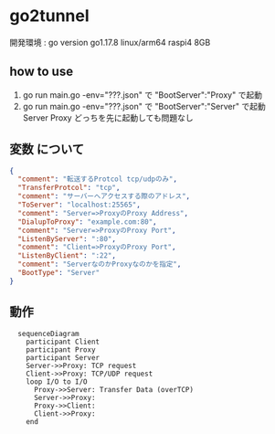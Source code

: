 # go2tunnel
開発環境 : go version go1.17.8 linux/arm64 raspi4 8GB  

## how to use
1. go run main.go -env="???.json" で "BootServer":"Proxy" で起動  
2. go run main.go -env="???.json" で "BootServer":"Server" で起動  
Server Proxy どっちを先に起動しても問題なし

## 変数 について
```json
{
  "comment": "転送するProtcol tcp/udpのみ",
  "TransferProtcol": "tcp", 
  "comment": "サーバーへアクセスする際のアドレス",
  "ToServer": "localhost:25565",
  "comment": "Server=>ProxyのProxy Address",
  "DialupToProxy": "example.com:80",
  "comment": "Server=>ProxyのProxy Port",
  "ListenByServer": ":80",
  "comment": "Client=>ProxyのProxy Port",
  "ListenByClient": ":22",
  "comment": "ServerなのかProxyなのかを指定",
  "BootType": "Server"
}
```
## 動作
```mermaid
  sequenceDiagram
    participant Client
    participant Proxy
    participant Server
    Server->>Proxy: TCP request
    Client->>Proxy: TCP/UDP request
    loop I/O to I/O
      Proxy->>Server: Transfer Data (overTCP)
      Server->>Proxy: 
      Proxy->>Client: 
      Client->>Proxy: 
    end
```
